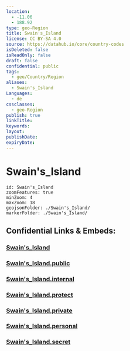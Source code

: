 ```yaml
---
location:
  - -11.06
  - 188.92
type: geo-Region
title: Swain's_Island
license: CC BY-SA 4.0
source: https://datahub.io/core/country-codes
isDeleted: false
isReadOnly: false
draft: false
confidential: public
tags:
  - geo/Country/Region
aliases:
  - Swain's_Island
Languages:
  - de
cssclasses:
  - geo-Region
publish: true
linkTitle:
keywords:
layout:
publishDate:
expiryDate:
---
```


# Swain's_Island

```leaflet
id: Swain's_Island
zoomFeatures: true 
minZoom: 4 
maxZoom: 18
geojsonFolder: ./Swain's_Island/
markerFolder: ./Swain's_Island/
```


## Confidential Links & Embeds: 

### [Swain's_Island](/_Standards/Earth/Continent/Oceania/Polynesia/American_Samoa/Districts~American_Samoa/Swain's_Island.md) 

### [Swain's_Island.public](/_public/Earth/Continent/Oceania/Polynesia/American_Samoa/Districts~American_Samoa/Swain's_Island.public.md) 

### [Swain's_Island.internal](/_internal/Earth/Continent/Oceania/Polynesia/American_Samoa/Districts~American_Samoa/Swain's_Island.internal.md) 

### [Swain's_Island.protect](/_protect/Earth/Continent/Oceania/Polynesia/American_Samoa/Districts~American_Samoa/Swain's_Island.protect.md) 

### [Swain's_Island.private](/_private/Earth/Continent/Oceania/Polynesia/American_Samoa/Districts~American_Samoa/Swain's_Island.private.md) 

### [Swain's_Island.personal](/_personal/Earth/Continent/Oceania/Polynesia/American_Samoa/Districts~American_Samoa/Swain's_Island.personal.md) 

### [Swain's_Island.secret](/_secret/Earth/Continent/Oceania/Polynesia/American_Samoa/Districts~American_Samoa/Swain's_Island.secret.md)

